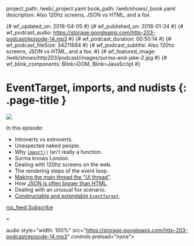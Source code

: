 project_path: /web/_project.yaml book_path: /web/shows/_book.yaml description: Also 120hz screens, JSON vs HTML, and a fox.

{# wf_updated_on: 2018-04-05 #} {# wf_published_on: 2018-01-24 #} {# wf_podcast_audio: https://storage.googleapis.com/http-203-podcast/episode-14.mp3 #} {# wf_podcast_duration: 00:50:14 #} {# wf_podcast_fileSize: 34211664 #} {# wf_podcast_subtitle: Also 120hz screens, JSON vs HTML, and a fox. #} {# wf_featured_image: /web/shows/http203/podcast/images/surma-and-jake-2.jpg #} {# wf_blink_components: Blink>DOM, Blink>JavaScript #}

# EventTarget, imports, and nudists {: .page-title }

<img src="/web/shows/http203/podcast/images/surma-and-jake-2.jpg" class="attempt-right" />

In this episode:

* Introverts vs extroverts.
* Unexpected naked people.
* Why [`import()`](/web/updates/2017/11/dynamic-import) isn't really a function.
* Surma knows London.
* Dealing with 120hz screens on the web.
* The rendering steps of the event loop.
* [Making the main thread the "UI thread"](https://dassur.ma/things/120fps/).
* How [JSON is often bigger than HTML](https://twitter.com/jaffathecake/status/930836616779878401).
* Dealing with an unusual fox scenario.
* [Constructable and extendable `EventTarget`](https://www.chromestatus.com/features/5721972856061952).

<a href="http://feeds.feedburner.com/Http203Podcast">
  <span class="material-icons">rss_feed</span>
  Subscribe
</a>

<

audio style="width: 100%" src="https://storage.googleapis.com/http-203-podcast/episode-14.mp3" controls preload="none">